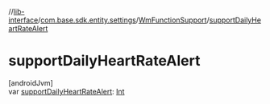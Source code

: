 //[lib-interface](../../../index.md)/[com.base.sdk.entity.settings](../index.md)/[WmFunctionSupport](index.md)/[supportDailyHeartRateAlert](support-daily-heart-rate-alert.md)

# supportDailyHeartRateAlert

[androidJvm]\
var [supportDailyHeartRateAlert](support-daily-heart-rate-alert.md): [Int](https://kotlinlang.org/api/latest/jvm/stdlib/kotlin/-int/index.html)
